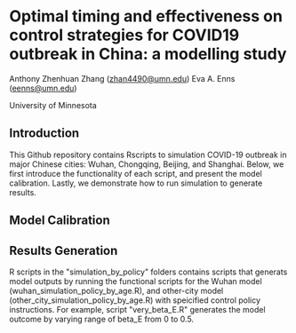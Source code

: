 # Optimal timing and effectiveness on control strategies for COVID19 outbreak in China: a modelling study

Anthony Zhenhuan Zhang (zhan4490@umn.edu)   Eva A. Enns (eenns@umn.edu)


University of Minnesota

## Introduction
This Github repository contains Rscripts to simulation COVID-19 outbreak in major Chinese cities: Wuhan, Chongqing, Beijing, and Shanghai. Below, we first introduce the functionality of each script, and present the model calibration. Lastly, we demonstrate how to run simulation to generate results.

## 


## Model Calibration

## Results Generation

R scripts in the "simulation_by_policy" folders contains scripts that generats model outputs by running the functional scripts for the Wuhan model (wuhan_simulation_policy_by_age.R), and other-city model (other_city_simulation_policy_by_age.R) with speicified control policy instructions. For example, script "very_beta_E.R" generates the model outcome by varying range of beta_E from 0 to 0.5.  
